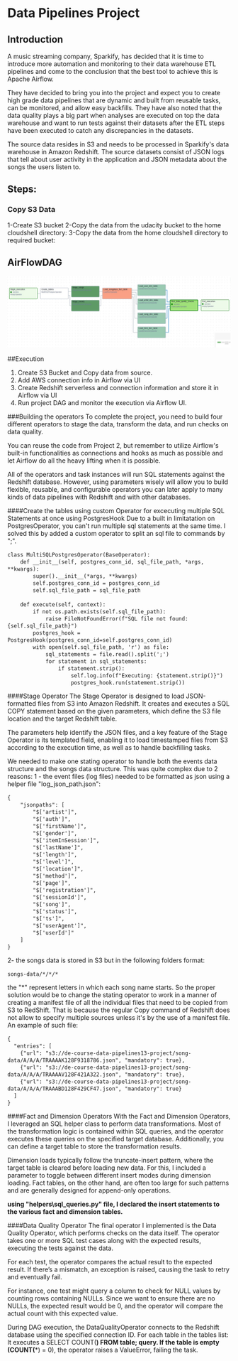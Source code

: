 # Data Pipelines Project


## Introduction
A music streaming company, Sparkify, has decided that it is time to introduce more automation and monitoring to their data warehouse ETL pipelines and come to the conclusion that the best tool to achieve this is Apache Airflow.

They have decided to bring you into the project and expect you to create high grade data pipelines that are dynamic and built from reusable tasks, can be monitored, and allow easy backfills. They have also noted that the data quality plays a big part when analyses are executed on top the data warehouse and want to run tests against their datasets after the ETL steps have been executed to catch any discrepancies in the datasets.

The source data resides in S3 and needs to be processed in Sparkify's data warehouse in Amazon Redshift. The source datasets consist of JSON logs that tell about user activity in the application and JSON metadata about the songs the users listen to.

## Steps:

### Copy S3 Data
1-Create S3 bucket
2-Copy the data from the udacity bucket to the home cloudshell directory:
3-Copy the data from the home cloudshell directory to required bucket:

## AirFlowDAG
![DAG](https://github.com/matantsour/Data-Engineering-Projects/blob/main/DE%20Data%20Pipelines/images/dag.jpg)

##Execution
1. Create S3 Bucket and Copy data from source.
2. Add AWS connection info in Airflow via UI
3. Create Redshift serverless and connection information and store it in Airflow via UI
4. Run project DAG and monitor the execution via Airflow UI.

###Building the operators
To complete the project, you need to build four different operators to stage the data, transform the data, and run checks on data quality.

You can reuse the code from Project 2, but remember to utilize Airflow's built-in functionalities as connections and hooks as much as possible and let Airflow do all the heavy lifting when it is possible.

All of the operators and task instances will run SQL statements against the Redshift database. However, using parameters wisely will allow you to build flexible, reusable, and configurable operators you can later apply to many kinds of data pipelines with Redshift and with other databases.

####Create the tables using custom Operator for excecuting multiple SQL Statements at once using PostgresHook
Due to a built in limitatation on PostgresOperator, you can't run multiple sql statements at the same time.
I solved this by added a custom operator to split an sql file to commands by ";". 
```
class MultiSQLPostgresOperator(BaseOperator):
    def __init__(self, postgres_conn_id, sql_file_path, *args, **kwargs):
        super().__init__(*args, **kwargs)
        self.postgres_conn_id = postgres_conn_id
        self.sql_file_path = sql_file_path

    def execute(self, context):
        if not os.path.exists(self.sql_file_path):
            raise FileNotFoundError(f"SQL file not found: {self.sql_file_path}")
        postgres_hook = PostgresHook(postgres_conn_id=self.postgres_conn_id)
        with open(self.sql_file_path, 'r') as file:
            sql_statements = file.read().split(';')
            for statement in sql_statements:
                if statement.strip():
                    self.log.info(f"Executing: {statement.strip()}")
                    postgres_hook.run(statement.strip())
```

####Stage Operator
The Stage Operator is designed to load JSON-formatted files from S3 into Amazon Redshift. It creates and executes a SQL COPY statement based on the given parameters, which define the S3 file location and the target Redshift table.

The parameters help identify the JSON files, and a key feature of the Stage Operator is its templated field, enabling it to load timestamped files from S3 according to the execution time, as well as to handle backfilling tasks.

We needed to make one stating operator to handle both the events data structure and the songs data structure.
This was quite complex due to 2 reasons:
1 - the event files (log files) needed to be formatted as json using a helper file "log_json_path.json":
```
{
    "jsonpaths": [
        "$['artist']",
        "$['auth']",
        "$['firstName']",
        "$['gender']",
        "$['itemInSession']",
        "$['lastName']",
        "$['length']",
        "$['level']",
        "$['location']",
        "$['method']",
        "$['page']",
        "$['registration']",
        "$['sessionId']",
        "$['song']",
        "$['status']",
        "$['ts']",
        "$['userAgent']",
        "$['userId']"
    ]
}
```

2- the songs data is stored in S3 but in the following folders format:
```
songs-data/*/*/*
``` 
the "*" represent letters in which each song name starts.
So the proper solution would be to change the stating operator to work in a manner of creating a manifest file of all the individual files that need to be copied from S3 to RedShift. 
That is because the regular Copy command of Redshift does not allow to specify multiple sources unless it's by the use of a manifest file. 
An example of such file:
```
{
  "entries": [
    {"url": "s3://de-course-data-pipelines13-project/song-data/A/A/A/TRAAAAK128F9318786.json", "mandatory": true},
    {"url": "s3://de-course-data-pipelines13-project/song-data/A/A/A/TRAAAAV128F421A322.json", "mandatory": true},
    {"url": "s3://de-course-data-pipelines13-project/song-data/A/A/A/TRAAABD128F429CF47.json", "mandatory": true}
  ]
}
```

####Fact and Dimension Operators
With the Fact and Dimension Operators, I leveraged an SQL helper class to perform data transformations. Most of the transformation logic is contained within SQL queries, and the operator executes these queries on the specified target database. Additionally, you can define a target table to store the transformation results.

Dimension loads typically follow the truncate-insert pattern, where the target table is cleared before loading new data. For this, I included a parameter to toggle between different insert modes during dimension loading. Fact tables, on the other hand, are often too large for such patterns and are generally designed for append-only operations.

**using "helpers\sql_queries.py" file, I declared the insert statements to the various fact and dimension tables.**


####Data Quality Operator
The final operator I implemented is the Data Quality Operator, which performs checks on the data itself. The operator takes one or more SQL test cases along with the expected results, executing the tests against the data.

For each test, the operator compares the actual result to the expected result. If there’s a mismatch, an exception is raised, causing the task to retry and eventually fail.

For instance, one test might query a column to check for NULL values by counting rows containing NULLs. Since we want to ensure there are no NULLs, the expected result would be 0, and the operator will compare the actual count with this expected value.

During DAG execution, the DataQualityOperator connects to the Redshift database using the specified connection ID.
For each table in the tables list:
It executes a SELECT COUNT(**) FROM table; query.
If the table is empty (COUNT(***) = 0), the operator raises a ValueError, failing the task.

##
